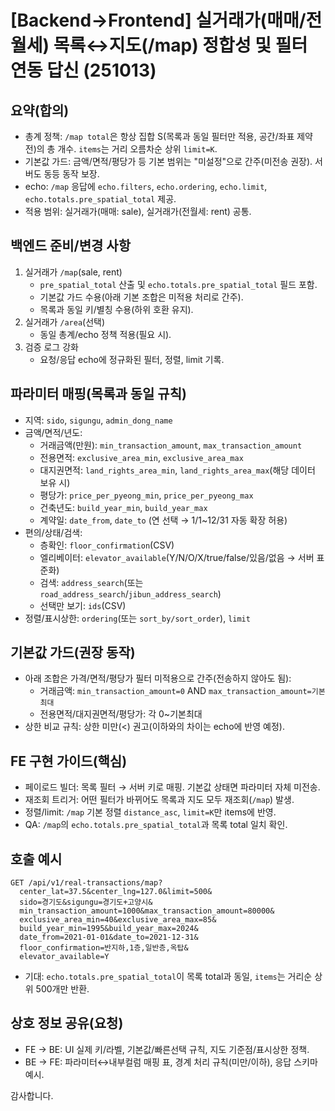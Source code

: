 # [Backend→Frontend] 실거래가(매매/전월세) 목록↔지도(/map) 정합성 및 필터 연동 답신 (251013)

## 요약(합의)

- 총계 정책: `/map total`은 항상 집합 S(목록과 동일 필터만 적용, 공간/좌표 제약 전)의 총 개수. `items`는 거리 오름차순 상위 `limit=K`.
- 기본값 가드: 금액/면적/평당가 등 기본 범위는 "미설정"으로 간주(미전송 권장). 서버도 동등 동작 보장.
- echo: `/map` 응답에 `echo.filters`, `echo.ordering`, `echo.limit`, `echo.totals.pre_spatial_total` 제공.
- 적용 범위: 실거래가(매매: sale), 실거래가(전월세: rent) 공통.

## 백엔드 준비/변경 사항

1. 실거래가 `/map`(sale, rent)
   - `pre_spatial_total` 산출 및 `echo.totals.pre_spatial_total` 필드 포함.
   - 기본값 가드 수용(아래 기본 조합은 미적용 처리로 간주).
   - 목록과 동일 키/별칭 수용(하위 호환 유지).
2. 실거래가 `/area`(선택)
   - 동일 총계/echo 정책 적용(필요 시).
3. 검증 로그 강화
   - 요청/응답 echo에 정규화된 필터, 정렬, limit 기록.

## 파라미터 매핑(목록과 동일 규칙)

- 지역: `sido`, `sigungu`, `admin_dong_name`
- 금액/면적/년도:
  - 거래금액(만원): `min_transaction_amount`, `max_transaction_amount`
  - 전용면적: `exclusive_area_min`, `exclusive_area_max`
  - 대지권면적: `land_rights_area_min`, `land_rights_area_max`(해당 데이터 보유 시)
  - 평당가: `price_per_pyeong_min`, `price_per_pyeong_max`
  - 건축년도: `build_year_min`, `build_year_max`
  - 계약일: `date_from`, `date_to` (연 선택 → 1/1~12/31 자동 확장 허용)
- 편의/상태/검색:
  - 층확인: `floor_confirmation`(CSV)
  - 엘리베이터: `elevator_available`(Y/N/O/X/true/false/있음/없음 → 서버 표준화)
  - 검색: `address_search`(또는 `road_address_search`/`jibun_address_search`)
  - 선택만 보기: `ids`(CSV)
- 정렬/표시상한: `ordering`(또는 `sort_by/sort_order`), `limit`

## 기본값 가드(권장 동작)

- 아래 조합은 가격/면적/평당가 필터 미적용으로 간주(전송하지 않아도 됨):
  - 거래금액: `min_transaction_amount=0` AND `max_transaction_amount=기본최대`
  - 전용면적/대지권면적/평당가: 각 0~기본최대
- 상한 비교 규칙: 상한 미만(<) 권고(이하와의 차이는 echo에 반영 예정).

## FE 구현 가이드(핵심)

- 페이로드 빌더: 목록 필터 → 서버 키로 매핑. 기본값 상태면 파라미터 자체 미전송.
- 재조회 트리거: 어떤 필터가 바뀌어도 목록과 지도 모두 재조회(`/map`) 발생.
- 정렬/limit: `/map` 기본 정렬 `distance_asc`, `limit=K`만 items에 반영.
- QA: `/map`의 `echo.totals.pre_spatial_total`과 목록 total 일치 확인.

## 호출 예시

```http
GET /api/v1/real-transactions/map?
  center_lat=37.5&center_lng=127.0&limit=500&
  sido=경기도&sigungu=경기도+고양시&
  min_transaction_amount=1000&max_transaction_amount=80000&
  exclusive_area_min=40&exclusive_area_max=85&
  build_year_min=1995&build_year_max=2024&
  date_from=2021-01-01&date_to=2021-12-31&
  floor_confirmation=반지하,1층,일반층,옥탑&
  elevator_available=Y
```

- 기대: `echo.totals.pre_spatial_total`이 목록 total과 동일, `items`는 거리순 상위 500개만 반환.

## 상호 정보 공유(요청)

- FE → BE: UI 실제 키/라벨, 기본값/빠른선택 규칙, 지도 기준점/표시상한 정책.
- BE → FE: 파라미터↔내부컬럼 매핑 표, 경계 처리 규칙(미만/이하), 응답 스키마 예시.

감사합니다.
